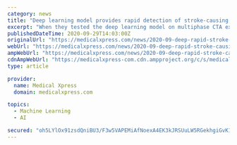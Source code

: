 ```yaml
---
category: news
title: "Deep learning model provides rapid detection of stroke-causing blockages"
excerpt: "When they tested the deep learning model on multiphase CTA examinations of 62 patients, the model detected all 31 large vessel occlusions for a sensitivity of 100%, a statistically significant ..."
publishedDateTime: 2020-09-29T14:03:00Z
originalUrl: "https://medicalxpress.com/news/2020-09-deep-rapid-stroke-causing-blockages.html"
webUrl: "https://medicalxpress.com/news/2020-09-deep-rapid-stroke-causing-blockages.html"
ampWebUrl: "https://medicalxpress.com/news/2020-09-deep-rapid-stroke-causing-blockages.amp"
cdnAmpWebUrl: "https://medicalxpress-com.cdn.ampproject.org/c/s/medicalxpress.com/news/2020-09-deep-rapid-stroke-causing-blockages.amp"
type: article

provider:
  name: Medical Xpress
  domain: medicalxpress.com

topics:
  - Machine Learning
  - AI

secured: "oh5LYlOx91zsdQniBU3/F3w5VAPEMiAfNoexA4EK3kJRSUuLW5RGekhgiGvK1bdP7yyXkeaG3dB0cuQYeJkUD3nrhorZ7To2Rm8wUM+hgGcnYc9WwL4ptBfIphESCvr7qhNiP2K578g0MUGnY9eBOiLHZ7JpFKuH0zrwoi0KgJvxDpazkXDySsLDSKFMa3wyuMao4niYS7Li1pLHXTiZOOMs2hQhx/843joMk6y8XmKwuT2gvE4lFNxXgXCX6x4bojFDs/bJh8f7XBpICCGRaObEZt2H68ym/75cnNU8LLr5/0dqYNOyqUNqCgeWP+0Fk1O1rCC+OZOSz71q6KcuoShmVEPRsyvxJypNRVfx5Uk=;SZKsMOkScGHAIqkGLPM97g=="
---
```


